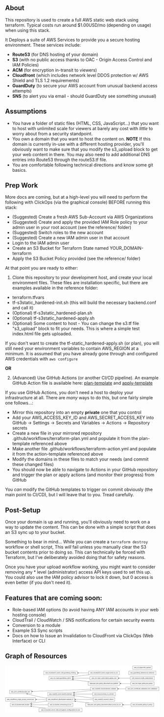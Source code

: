 About
--
This repository is used to create a full AWS static web stack using terraform. Typical costs run around $1.00USD/mo (depending on usage) when using this stack.

It Deploys a suite of AWS Services to provide you a secure hosting environment. These services include:
* **Route53** (for DNS hosting of your domain)
* **S3** (with no public access thanks to OAC - Origin Access Control and IAM Policies)
* **ACM** (for encryption in-transit to viewers)
* **Cloudfront** (which includes network level DDOS protection w/ AWS Shield and TLS 1.2 requirements)
* **GuardDuty** (to secure your AWS account from unusual backend access attempts)
* **SNS** (to alert you via email - should GuardDuty see something unusual)

Assumptions
--
* You have a folder of static files (HTML, CSS, JavaScript...) that you want to host with unlimited scale for viewers at barely any cost with _little_ to worry about from a security standpoint.
* You own a domain that you want to host the content on. **NOTE** If this domain is currently in-use with a different hosting provider, you'll obviously want to make sure that you modify the s3_upload block to get your web content in there. You may also need to add additional DNS entries into Route53 through the route53.tf file.
* You are comfortable following technical directions and know some git basics.

Prep Work
--
More docs are coming, but at a high-level you will need to perform the following with ClickOps (via the graphical console) BEFORE running this stack:
* (Suggested) Create a fresh AWS Sub-Account via AWS Organizations
* (Suggested) Create and apply the provided IAM Role policy to your admin user in your root account (see the reference/ folder)
* (Suggested) Switch roles to the new account
* (Suggested) Create a new IAM admin user in that account
* Login to the IAM admin user
* Create an S3 Bucket for Terraform State named YOUR_DOMAIN-terraform
* Apply the S3 Bucket Policy provided (see the reference/ folder)

At that point you are ready to either:
1. Clone this repository to your development host, and create your local environment files. These files are installation specific, but there are examples available in the reference folder:
* terraform.tfvars
* tf-s3static_hardened-init.sh (this will build the necessary backend.conf and call it)
* (Optional) tf-s3static_hardened-plan.sh
* (Optional) tf-s3static_hardened-apply.sh
* (Optional) Some content to host - You can change the s3.tf file "s3_upload" block to fit your needs. This is where a simple test index.html file gets uploaded. 

If you don't want to create the tf-static_hardened-apply.sh (or plan), you will still need your environment variables to contain AWS_REGION at a minimum. It is assumed that you have already gone through and configured AWS credentials with `aws configure`

**OR**

2. (Advanced) Use GitHub Actions (or another CI/CD pipeline). An example GitHub Action file is available here: [plan-template](./reference/EXAMPLE-github_actions-terraform-plan.yml) and [apply-template](./reference/EXAMPLE-github_actions-terraform-apply.yml)

If you use GitHub Actions, you don't need a host to deploy your infrastructure at all. There are _many_ ways to do this, but one fairly simple one follows...: 
* Mirror this repository into an empty **private** one that you control
* Add your AWS_ACCESS_KEY_ID and AWS_SECRET_ACCESS_KEY into GitHub -> Settings -> Secrets and Variables -> Actions -> Repository secrets
* Create a new file in your mirrored repository .github/workflows/terraform-plan.yml and populate it from the plan-template referenced above
* Make another file .github/workflows/terraform-action.yml and populate it from the action-template referenced above
* Modify the domains in these files to match your needs (and commit these changed files)
* You should now be able to navigate to Actions in your GitHub repository and trigger the plan or apply actions (and monitor their progress) from GitHub

You _can_ modify the GitHub templates to trigger on commit obviously (the main point to CI/CD), but I will leave that to you. Tread carefully. 

Post-Setup
--
Once your domain is up and running, you'll obviously need to work on a way to update the content. This can be done with a simple script that does an S3 sync up to your bucket. 

Something to bear in mind... While you can create a ```terraform destroy``` workflow or shell script, This _will_ fail unless you manually clear the S3 bucket contents prior to doing so. This can technically be forced with Terraform, but I've deliberately avoided doing that for safety reasons.

Once you have your upload workflow working, you might want to consider removing any * level (administrator) access API keys used to set this up. You could also use the IAM policy advisor to lock it down, but 0 access is even better (if you don't need it). 

Features that are coming soon:
--
* Role-based IAM options (to avoid having ANY IAM accounts in your web hosting console)
* CloudTrail / CloudWatch / SNS notifications for certain security events
* Conversion to a module
* Example S3 Sync scripts
* Docs on how to Issue an Invalidation to CloudFront via ClickOps (Web Interface) or CLI

Graph of Resources
--
![terraform-graph](reference/tf-s3static_hardened.svg)
